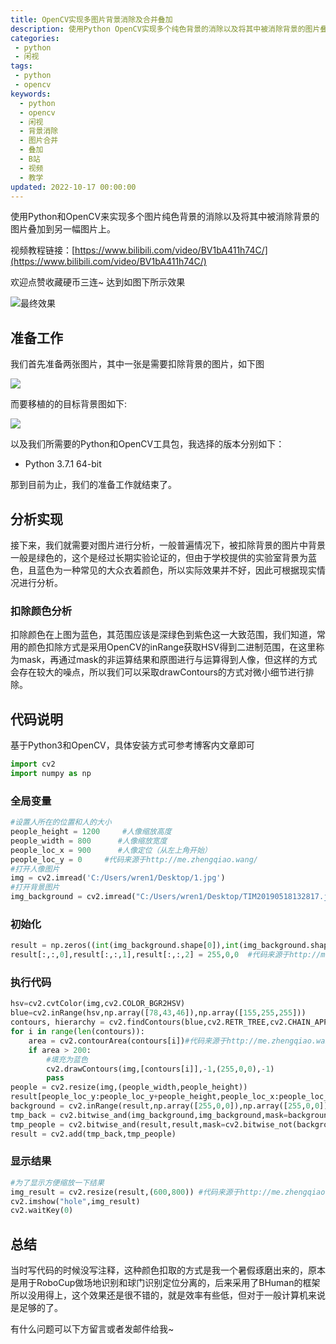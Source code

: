 ```yaml
---
title: OpenCV实现多图片背景消除及合并叠加
description: 使用Python OpenCV实现多个纯色背景的消除以及将其中被消除背景的图片叠加到另一幅图片上。这篇文章被做成了我的B站[在下小乔大家好]的[闲视]系列视频中，可以到我的B站观看。
categories:
 - python
 - 闲视
tags:
 - python
 - opencv
keywords:
  - python
  - opencv
  - 闲视
  - 背景消除
  - 图片合并
  - 叠加
  - B站
  - 视频
  - 教学
updated: 2022-10-17 00:00:00
---
```


使用Python和OpenCV来实现多个图片纯色背景的消除以及将其中被消除背景的图片叠加到另一幅图片上。

视频教程链接：[https://www.bilibili.com/video/BV1bA411h74C/](https://www.bilibili.com/video/BV1bA411h74C/)

欢迎点赞收藏硬币三连~
达到如图下所示效果

![最终效果](https://cdn.jsdelivr.net/gh/ZhengqiaoWang/blog_resources_1@main/202209051941001.png)

## 准备工作

我们首先准备两张图片，其中一张是需要扣除背景的图片，如下图

![](https://cdn.jsdelivr.net/gh/ZhengqiaoWang/blog_resources_1@main/202209051941003.png)

而要移植的的目标背景图如下:

![](https://cdn.jsdelivr.net/gh/ZhengqiaoWang/blog_resources_1@main/202209051941002.png)

以及我们所需要的Python和OpenCV工具包，我选择的版本分别如下：

- Python 3.7.1 64-bit

那到目前为止，我们的准备工作就结束了。

## 分析实现

接下来，我们就需要对图片进行分析，一般普遍情况下，被扣除背景的图片中背景一般是绿色的，这个是经过长期实验论证的，但由于学校提供的实验室背景为蓝色，且蓝色为一种常见的大众衣着颜色，所以实际效果并不好，因此可根据现实情况进行分析。

### 扣除颜色分析

扣除颜色在上图为蓝色，其范围应该是深绿色到紫色这一大致范围，我们知道，常用的颜色扣除方式是采用OpenCV的inRange获取HSV得到二进制范围，在这里称为mask，再通过mask的非运算结果和原图进行与运算得到人像，但这样的方式会存在较大的噪点，所以我们可以采取drawContours的方式对微小细节进行排除。

## 代码说明

基于Python3和OpenCV，具体安装方式可参考博客内文章即可

```python
import cv2
import numpy as np
```

### 全局变量

```python
#设置人所在的位置和人的大小
people_height = 1200     #人像缩放高度
people_width = 800      #人像缩放宽度
people_loc_x = 900      #人像定位（从左上角开始）
people_loc_y = 0     #代码来源于http://me.zhengqiao.wang/
#打开人像图片
img = cv2.imread('C:/Users/wren1/Desktop/1.jpg')
#打开背景图片
img_background = cv2.imread("C:/Users/wren1/Desktop/TIM20190518132817.jpg")
```

### 初始化

```python
result = np.zeros((int(img_background.shape[0]),int(img_background.shape[1]),3),np.uint8)
result[:,:,0],result[:,:,1],result[:,:,2] = 255,0,0  #代码来源于http://me.zhengqiao.wang/
```

### 执行代码

```python
hsv=cv2.cvtColor(img,cv2.COLOR_BGR2HSV)
blue=cv2.inRange(hsv,np.array([78,43,46]),np.array([155,255,255]))
contours, hierarchy = cv2.findContours(blue,cv2.RETR_TREE,cv2.CHAIN_APPROX_SIMPLE) #代码来源于http://me.zhengqiao.wang/
for i in range(len(contours)):
    area = cv2.contourArea(contours[i])#代码来源于http://me.zhengqiao.wang/
    if area > 200:
        #填充为蓝色
        cv2.drawContours(img,[contours[i]],-1,(255,0,0),-1)
        pass
people = cv2.resize(img,(people_width,people_height))
result[people_loc_y:people_loc_y+people_height,people_loc_x:people_loc_x+people_width] = people #代码来源于http://me.zhengqiao.wang/
background = cv2.inRange(result,np.array([255,0,0]),np.array([255,0,0]))
tmp_back = cv2.bitwise_and(img_background,img_background,mask=background) #代码来源于http://me.zhengqiao.wang/
tmp_people = cv2.bitwise_and(result,result,mask=cv2.bitwise_not(background))
result = cv2.add(tmp_back,tmp_people)
```

### 显示结果

```python
#为了显示方便缩放一下结果
img_result = cv2.resize(result,(600,800)) #代码来源于http://me.zhengqiao.wang/
cv2.imshow("hole",img_result)
cv2.waitKey(0)
```

## 总结

当时写代码的时候没写注释，这种颜色扣取的方式是我一个暑假琢磨出来的，原本是用于RoboCup做场地识别和球门识别定位分离的，后来采用了BHuman的框架所以没用得上，这个效果还是很不错的，就是效率有些低，但对于一般计算机来说是足够的了。

有什么问题可以下方留言或者发邮件给我~

